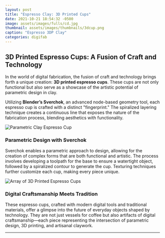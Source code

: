 ```yaml
---
layout: post
title: "Espresso Clay: 3D Printed Cups"
date: 2021-10-21 18:54:32 -0500
image: assets/images/fulls/cd.jpg
thumbnail: assets/images/thumbnails/3dcup.png
caption: "Espresso 3DP Clay"
categories: digifab
---
```


## 3D Printed Espresso Cups: A Fusion of Craft and Technology

In the world of digital fabrication, the fusion of craft and technology brings forth a unique creation: **3D printed espresso cups**. These cups are not only functional but also serve as a showcase of the artistic potential of parametric design in clay.

Utilizing **Blender’s Sverchok**, an advanced node-based geometry tool, each espresso cup is crafted with a distinct "fingerprint." The spiralized layering technique creates a continuous line that exposes the nature of the fabrication process, blending aesthetics with functionality.

![Parametric Clay Espresso Cup](/assets/images/cup.jpg)

### Parametric Design with Sverchok

Sverchok enables a parametric approach to design, allowing for the creation of complex forms that are both functional and artistic. The process involves developing a toolpath for the base to ensure a watertight object, followed by a spiralized contour to generate the cup. Texturing techniques further customize each cup, making every piece unique.

![Array of 3D Printed Espresso Cups](/assets/images/tasas.jpg)

### Digital Craftsmanship Meets Tradition

These espresso cups, crafted with modern digital tools and traditional materials, offer a glimpse into the future of everyday objects shaped by technology. They are not just vessels for coffee but also artifacts of digital craftsmanship—each piece representing the intersection of parametric design, 3D printing, and artisanal claywork.

---
